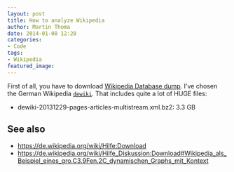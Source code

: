 ```yaml
---
layout: post
title: How to analyze Wikipedia
author: Martin Thoma
date: 2014-01-08 12:28
categories:
- Code
tags:
- Wikipedia
featured_image:
---
```


First of all, you have to download [Wikipedia Database dump](http://dumps.wikimedia.org/backup-index.html). I've chosen the German Wikipedia [`dewiki`](http://dumps.wikimedia.org/dewiki/20131229/). That includes quite a lot of HUGE files:

* dewiki-20131229-pages-articles-multistream.xml.bz2: 3.3 GB


## See also ##
* https://de.wikipedia.org/wiki/Hilfe:Download
* https://de.wikipedia.org/wiki/Hilfe_Diskussion:Download#Wikipedia_als_Beispiel_eines_gro.C3.9Fen.2C_dynamischen_Graphs_mit_Kontext
